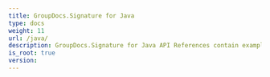 ```yaml
---
title: GroupDocs.Signature for Java
type: docs
weight: 11
url: /java/
description: GroupDocs.Signature for Java API References contain examples, code snippets, and API documentation. It provides packages, classes, interfaces, and other API details.
is_root: true
version:
---
```

